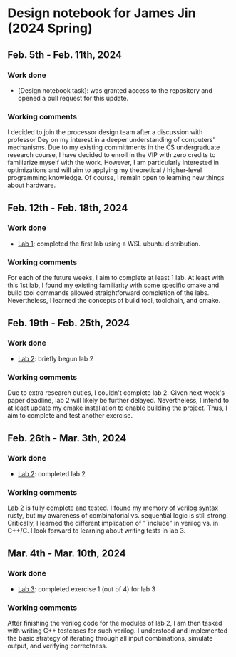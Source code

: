 # Design notebook for James Jin (2024 Spring)
## Feb. 5th - Feb. 11th, 2024
### Work done
- [Design notebook task]: was granted access to the repository and opened a pull request for this update.
### Working comments
I decided to join the processor design team after a discussion with professor Dey on my interest in a deeper understanding of computers' mechanisms. Due to my existing committments in the CS undergraduate research course, I have decided to enroll in the VIP with zero credits to familiarize myself with the work. However, I am particularly interested in optimizations and will aim to applying my theoretical / higher-level programming knowledge. Of course, I remain open to learning new things about hardware.
## Feb. 12th - Feb. 18th, 2024
### Work done
- [Lab 1](https://github.com/jamesjin0516/NYU_ProcDsgn_labs/tree/f3969d186efc78fa5548acedd006604f7a526ce8): completed the first lab using a WSL ubuntu distribution.
### Working comments
For each of the future weeks, I aim to complete at least 1 lab. At least with this 1st lab, I found my existing familiarity with some specific cmake and build tool commands allowed straightforward completion of the labs. Nevertheless, I learned the concepts of build tool, toolchain, and cmake.
## Feb. 19th - Feb. 25th, 2024
### Work done
- [Lab 2](https://github.com/jamesjin0516/onboarding-lab-2/tree/f8669e6806afa46e80abf051bebd261d74fd24ad): briefly begun lab 2
### Working comments
Due to extra research duties, I couldn't complete lab 2. Given next week's paper deadline, lab 2 will likely be further delayed. Nevertheless, I intend to at least update my cmake installation to enable building the project. Thus, I aim to complete and test another exercise.
## Feb. 26th - Mar. 3th, 2024
### Work done
- [Lab 2](https://github.com/jamesjin0516/onboarding-lab-2/tree/c0318a8fcff5f0ad3ab3cea043d5e4238d7fe44a): completed lab 2
### Working comments
Lab 2 is fully complete and tested. I found my memory of verilog syntax rusty, but my awareness of combinatorial vs. sequential logic is still strong. Critically, I learned the different implication of "`include" in verilog vs. in C++/C. I look forward to learning about writing tests in lab 3.
## Mar. 4th - Mar. 10th, 2024
### Work done
- [Lab 3](https://github.com/jamesjin0516/onboarding-lab-3/tree/30ea5f2a45cfa1bf23e7b21217fde3992a3b70db): completed exercise 1 (out of 4) for lab 3
### Working comments
After finishing the verilog code for the modules of lab 2, I am then tasked with writing C++ testcases for such verilog. I understood and implemented the basic strategy of iterating through all input combinations, simulate output, and verifying correctness.
